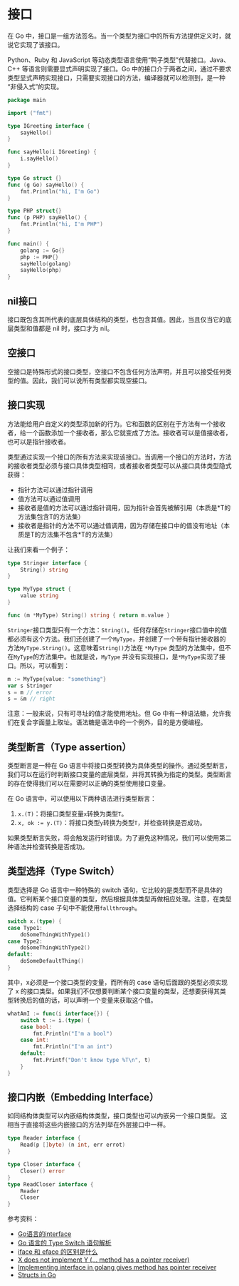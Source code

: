 # 接口

在 Go 中，接口是一组方法签名。当一个类型为接口中的所有方法提供定义时，就说它实现了该接口。

Python、Ruby 和 JavaScript 等动态类型语言使用“鸭子类型”代替接口。Java、C++ 等语言则需要显式声明实现了接口。Go 中的接口介于两者之间，通过不要求类型显式声明实现接口，只需要实现接口的方法，编译器就可以检测到，是一种 “非侵入式”的实现。

```go
package main

import ("fmt")

type IGreeting interface {
    sayHello()
}

func sayHello(i IGreeting) {
    i.sayHello()
}

type Go struct {}
func (g Go) sayHello() {
    fmt.Println("hi, I'm Go")
}

type PHP struct{}
func (p PHP) sayHello() {
    fmt.Println("hi, I'm PHP")
}

func main() {
    golang := Go{}
    php := PHP{}
    sayHello(golang)
    sayHello(php)
}
```

## nil接口

接口既包含其所代表的底层具体结构的类型，也包含其值。因此，当且仅当它的底层类型和值都是 nil 时，接口才为 nil。

## 空接口

空接口是特殊形式的接口类型，空接口不包含任何方法声明，并且可以接受任何类型的值。因此，我们可以说所有类型都实现空接口。

## 接口实现

方法能给用户自定义的类型添加新的行为。它和函数的区别在于方法有一个接收者，给一个函数添加一个接收者，那么它就变成了方法。接收者可以是值接收者，也可以是指针接收者。

类型通过实现一个接口的所有方法来实现该接口。当调用一个接口的方法时，方法的接收者类型必须与接口具体类型相同，或者接收者类型可以从接口具体类型隐式获得：

* 指针方法可以通过指针调用
* 值方法可以通过值调用
* 接收者是值的方法可以通过指针调用，因为指针会首先被解引用（本质是*T的方法集包含T的方法集）
* 接收者是指针的方法不可以通过值调用，因为存储在接口中的值没有地址（本质是T的方法集不包含*T的方法集）

让我们来看一个例子：

```go
type Stringer interface {
    String() string
}

type MyType struct {
    value string
}

func (m *MyType) String() string { return m.value }
```

`Stringer`接口类型只有一个方法：`String()`。任何存储在`Stringer`接口值中的值都必须有这个方法。我们还创建了一个`MyType`，并创建了一个带有指针接收器的方法`MyType.String()`。这意味着`String()`方法在 `*MyType` 类型的方法集中，但不在`MyType`的方法集中。也就是说，`MyType` 并没有实现接口，是`*MyType`实现了接口。所以，可以看到：

```go
m := MyType{value: "something"}
var s Stringer
s = m // error
s = &m // right
```

注意：一般来说，只有可寻址的值才能使用地址。但 Go 中有一种语法糖，允许我们在复合字面量上取址。语法糖是语法中的一个例外，目的是方便编程。

## 类型断言（Type assertion）

 类型断言是一种在 Go 语言中将接口类型转换为具体类型的操作。通过类型断言，我们可以在运行时判断接口变量的底层类型，并将其转换为指定的类型。类型断言的存在使得我们可以在需要时以正确的类型使用接口变量。

在 Go 语言中，可以使用以下两种语法进行类型断言：

1. `x.(T)`：将接口类型变量`x`转换为类型`T`。
2. `x, ok := y.(T)`：将接口类型`y`转换为类型`T`，并检查转换是否成功。

如果类型断言失败，将会触发运行时错误。为了避免这种情况，我们可以使用第二种语法并检查转换是否成功。

## 类型选择（Type Switch）

类型选择是 Go 语言中一种特殊的 switch 语句，它比较的是类型而不是具体的值。它判断某个接口变量的类型，然后根据具体类型再做相应处理。注意，在类型选择结构的 case 子句中不能使用`fallthrough`。

```go
switch x.(type) {
case Type1:
    doSomeThingWithType1()
case Type2:
    doSomeThingWithType2()
default:
    doSomeDefaultThing()
}
```

其中，x必须是一个接口类型的变量，而所有的 case 语句后面跟的类型必须实现了 x 的接口类型。如果我们不仅想要判断某个接口变量的类型，还想要获得其类型转换后的值的话，可以声明一个变量来获取这个值。

```go
whatAmI := func(i interface{}) {
    switch t := i.(type) {
    case bool:
        fmt.Println("I'm a bool")
    case int:
        fmt.Println("I'm an int")
    default:
        fmt.Printf("Don't know type %T\n", t)
    }
}
```

## 接口内嵌（Embedding Interface）

如同结构体类型可以内嵌结构体类型，接口类型也可以内嵌另一个接口类型。 这相当于直接将这些内嵌接口的方法列举在外层接口中一样。

```go
type Reader interface {
    Read(p []byte) (n int, err errot)
}

type Closer interface {
    Closer() error
}
type ReadCloser interface {
    Reader
    Closer
}
```

参考资料：

* [Go语言的interface](https://blog.chongsheng.art/post/golang/interface/#%E6%8E%A5%E5%8F%A3%E5%80%BC%E5%92%8Cnil%E6%AF%94%E8%BE%83)
* [Go 语言的 Type Switch 语句解析](https://www.bwangel.me/2018/02/03/golang-type-switch/)
* [iface 和 eface 的区别是什么](https://golang.design/go-questions/interface/iface-eface/)
* [X does not implement Y (... method has a pointer receiver)](https://stackoverflow.com/questions/40823315/x-does-not-implement-y-method-has-a-pointer-receiver)
* [Implementing interface in golang gives method has pointer receiver](https://stackoverflow.com/questions/46306888/implementing-interface-in-golang-gives-method-has-pointer-receiver)
* [Structs in Go](https://go101.org/article/struct.html)
